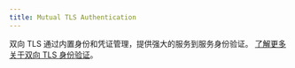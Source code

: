 ```yaml
---
title: Mutual TLS Authentication
---
```


双向 TLS 通过内置身份和凭证管理，提供强大的服务到服务身份验证。
[了解更多关于双向 TLS 身份验证](/zh/docs/concepts/security/#mutual-TLS-authentication)。
